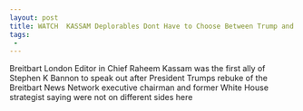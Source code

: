 ```yaml
---
layout: post
title: WATCH  KASSAM Deplorables Dont Have to Choose Between Trump and Bannon
tags:
 -
---
```

Breitbart London Editor in Chief Raheem Kassam was the first ally of Stephen K Bannon to speak out after President Trumps rebuke of the Breitbart News Network executive chairman and former White House strategist saying were not on different sides here
